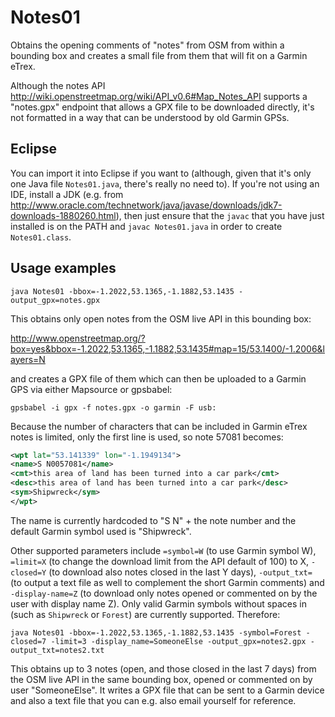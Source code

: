 Notes01
=======

Obtains the opening comments of "notes" from OSM from within a bounding box and creates a small file from them that will fit on a Garmin eTrex.

Although the notes API http://wiki.openstreetmap.org/wiki/API_v0.6#Map_Notes_API supports a "notes.gpx" endpoint that allows a GPX file to be downloaded directly, it's not formatted in a way that can be understood by old Garmin GPSs.


Eclipse
-------
You can import it into Eclipse if you want to (although, given that it's only one Java file `Notes01.java`, there's really no need to).  If you're not using an IDE, install a JDK (e.g. from http://www.oracle.com/technetwork/java/javase/downloads/jdk7-downloads-1880260.html), then just ensure that the `javac` that you have just installed is on the PATH and `javac Notes01.java` in order to create `Notes01.class`.


Usage examples
--------------
    java Notes01 -bbox=-1.2022,53.1365,-1.1882,53.1435 -output_gpx=notes.gpx

This obtains only open notes from the OSM live API in this bounding box:

http://www.openstreetmap.org/?box=yes&bbox=-1.2022,53.1365,-1.1882,53.1435#map=15/53.1400/-1.2006&layers=N

and creates a GPX file of them which can then be uploaded to a Garmin GPS via either Mapsource or gpsbabel:

    gpsbabel -i gpx -f notes.gpx -o garmin -F usb:

Because the number of characters that can be included in Garmin eTrex notes is limited, only the first line is used, so note 57081 becomes:

```xml
<wpt lat="53.141339" lon="-1.1949134">
<name>S N0057081</name>
<cmt>this area of land has been turned into a car park</cmt>
<desc>this area of land has been turned into a car park</desc>
<sym>Shipwreck</sym>
</wpt>
```
The name is currently hardcoded to "S N" + the note number and the default Garmin symbol used is "Shipwreck".

Other supported parameters include `=symbol=W` (to use Garmin symbol W), `=limit=X` (to change the download limit from the API default of 100) to X, `-closed=Y` (to download also notes closed in the last Y days), `-output_txt=` (to output a text file as well to complement the short Garmin comments) and `-display-name=Z` (to download only notes opened or commented on by the user with display name Z).  Only valid Garmin symbols without spaces in (such as `Shipwreck` or `Forest`) are currently supported.  Therefore:

    java Notes01 -bbox=-1.2022,53.1365,-1.1882,53.1435 -symbol=Forest -closed=7 -limit=3 -display_name=SomeoneElse -output_gpx=notes2.gpx -output_txt=notes2.txt

This obtains up to 3 notes (open, and those closed in the last 7 days) from the OSM live API in the same bounding box, opened or commented on by user "SomeoneElse".  It writes a GPX file that can be sent to a Garmin device and also a text file that you can e.g. also email yourself for reference.
